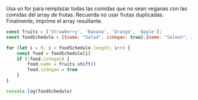 Usa un for para remplazar todas las comidas que no sean veganas con las comidas del array de frutas. Recuerda no usar frutas duplicadas. Finalmente, imprime el array resultante.
```js
const fruits = ['Strawberry', 'Banana', 'Orange', 'Apple'];
const foodSchedule = [{name: "Salad", isVegan: true},{name: "Salmon", isVegan: false}, {name: "Tofu", isVegan: true}, {name: "Burger", isVegan: false}, {name: "Rice", isVegan: true}, {name: "Pasta", isVegan: true}];

for (let i = 0; i < foodSchedule.length; i++) {
    const food = foodSchedule[i]
    if (!food.isVegan) {
        food.name = fruits.shift()
        food.isVegan = true
    }
}

console.log(foodSchedule)
```